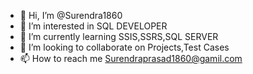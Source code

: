 - 👋 Hi, I’m @Surendra1860
- 👀 I’m interested in SQL DEVELOPER
- 🌱 I’m currently learning SSIS,SSRS,SQL SERVER
- 💞️ I’m looking to collaborate on Projects,Test Cases
- 📫 How to reach me Surendraprasad1860@gamil.com

<!---
Surendra1860/Surendra1860 is a ✨ special ✨ repository because its `README.md` (this file) appears on your GitHub profile.
You can click the Preview link to take a look at your changes.
--->
